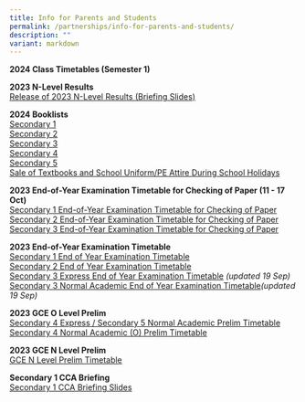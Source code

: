 ```yaml
---
title: Info for Parents and Students
permalink: /partnerships/info-for-parents-and-students/
description: ""
variant: markdown
---
```

**2024 Class Timetables (Semester 1)**<br>


**2023 N-Level Results**<br>
[Release of 2023 N-Level Results (Briefing Slides)](/files/2023_N_Level_Briefing_Slides.pdf)

**2024 Booklists**<br>
[Secondary 1](/files/S1_BOOKLIST__2024__pdf.pdf)<br>
[Secondary 2](/files/Info%20for%20Parents%20Stakeholders/2024%20Booklists/s2%20bv%20booklist%20%20(2024).pdf)<br>
[Secondary 3](/files/Info%20for%20Parents%20Stakeholders/2024%20Booklists/s3%20bv%20booklist%20(2024).pdf)<br>
[Secondary 4](/files/Info%20for%20Parents%20Stakeholders/2024%20Booklists/s4%20bv%20booklist%20(2024).pdf)<br>
[Secondary 5](/files/Info%20for%20Parents%20Stakeholders/2024%20Booklists/s5%20bv%20booklist%20(2024).pdf)<br>
[Sale of Textbooks and School Uniform/PE Attire During School Holidays](/files/Info%20for%20Parents%20Stakeholders/2024%20Booklists/Sale_of_Textbooks_and_School_Uniform.pdf)


**2023 End-of-Year Examination Timetable for Checking of Paper (11 - 17 Oct)**<br>
[Secondary 1 End-of-Year Examination Timetable for Checking of Paper](/files/sec%201%20eye%20timetable%20for%20checking%20of%20paper.pdf)<br>
[Secondary 2 End-of-Year Examination Timetable for Checking of Paper](/files/sec%202%20eye%20timetable%20for%20checking%20of%20paper.pdf)<br>
[Secondary 3 End-of-Year Examination Timetable for Checking of Paper](/files/sec%203%20eye%20timetable%20for%20checking%20of%20paper.pdf)

**2023 End-of-Year Examination Timetable**<br>
[Secondary 1 End of Year Examination Timetable](/files/Info%20for%20Parents%20Stakeholders/secondary%201%20end%20of%20year%20examination%20timetable.pdf)<br>
[Secondary 2 End of Year Examination Timetable](/files/Info%20for%20Parents%20Stakeholders/secondary%202%20end%20of%20year%20examination%20timetable.pdf)<br>
[Secondary 3 Express End of Year Examination Timetable](/files/Info%20for%20Parents%20Stakeholders/sec%203%20ex%20eye%20tt%202023.pdf) *(updated 19 Sep)*
<br>
[Secondary 3 Normal Academic End of Year Examination Timetable](/files/Info%20for%20Parents%20Stakeholders/sec%203%20na%20eye%20tt%202023.pdf)*(updated 19 Sep)*

**2023 GCE O Level Prelim**<br>
[Secondary 4 Express / Secondary 5 Normal Academic Prelim Timetable](/files/Info%20for%20Parents%20Stakeholders/o%20level%20prelim%202023_final%20(4e5n).pdf)<br>
[Secondary 4 Normal Academic (O) Prelim Timetable](/files/Info%20for%20Parents%20Stakeholders/o%20level%20prelim%202023_final%20(4n(o)).pdf)

**2023 GCE N Level Prelim**<br>
[GCE N Level Prelim Timetable](/files/Info%20for%20Parents%20Stakeholders/n%20lvl%20prelim%202023%20timetable.pdf)


**Secondary 1 CCA Briefing**<br>
[Secondary 1 CCA Briefing Slides](/files/Secondary%201%20CCA%20Briefing%20Slides%202023.pdf)